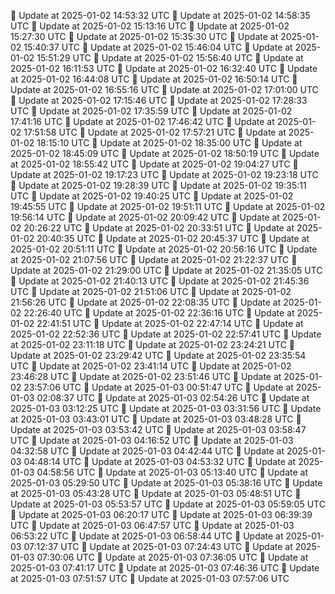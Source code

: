 🔄 Update at 2025-01-02 14:53:32 UTC
🔄 Update at 2025-01-02 14:58:35 UTC
🔄 Update at 2025-01-02 15:13:16 UTC
🔄 Update at 2025-01-02 15:27:30 UTC
🔄 Update at 2025-01-02 15:35:30 UTC
🔄 Update at 2025-01-02 15:40:37 UTC
🔄 Update at 2025-01-02 15:46:04 UTC
🔄 Update at 2025-01-02 15:51:29 UTC
🔄 Update at 2025-01-02 15:56:40 UTC
🔄 Update at 2025-01-02 16:11:53 UTC
🔄 Update at 2025-01-02 16:32:40 UTC
🔄 Update at 2025-01-02 16:44:08 UTC
🔄 Update at 2025-01-02 16:50:14 UTC
🔄 Update at 2025-01-02 16:55:16 UTC
🔄 Update at 2025-01-02 17:01:00 UTC
🔄 Update at 2025-01-02 17:15:46 UTC
🔄 Update at 2025-01-02 17:28:33 UTC
🔄 Update at 2025-01-02 17:35:59 UTC
🔄 Update at 2025-01-02 17:41:16 UTC
🔄 Update at 2025-01-02 17:46:42 UTC
🔄 Update at 2025-01-02 17:51:58 UTC
🔄 Update at 2025-01-02 17:57:21 UTC
🔄 Update at 2025-01-02 18:15:10 UTC
🔄 Update at 2025-01-02 18:35:00 UTC
🔄 Update at 2025-01-02 18:45:09 UTC
🔄 Update at 2025-01-02 18:50:19 UTC
🔄 Update at 2025-01-02 18:55:42 UTC
🔄 Update at 2025-01-02 19:04:27 UTC
🔄 Update at 2025-01-02 19:17:23 UTC
🔄 Update at 2025-01-02 19:23:18 UTC
🔄 Update at 2025-01-02 19:28:39 UTC
🔄 Update at 2025-01-02 19:35:11 UTC
🔄 Update at 2025-01-02 19:40:25 UTC
🔄 Update at 2025-01-02 19:45:55 UTC
🔄 Update at 2025-01-02 19:51:11 UTC
🔄 Update at 2025-01-02 19:56:14 UTC
🔄 Update at 2025-01-02 20:09:42 UTC
🔄 Update at 2025-01-02 20:26:22 UTC
🔄 Update at 2025-01-02 20:33:51 UTC
🔄 Update at 2025-01-02 20:40:35 UTC
🔄 Update at 2025-01-02 20:45:37 UTC
🔄 Update at 2025-01-02 20:51:11 UTC
🔄 Update at 2025-01-02 20:56:16 UTC
🔄 Update at 2025-01-02 21:07:56 UTC
🔄 Update at 2025-01-02 21:22:37 UTC
🔄 Update at 2025-01-02 21:29:00 UTC
🔄 Update at 2025-01-02 21:35:05 UTC
🔄 Update at 2025-01-02 21:40:13 UTC
🔄 Update at 2025-01-02 21:45:36 UTC
🔄 Update at 2025-01-02 21:51:06 UTC
🔄 Update at 2025-01-02 21:56:26 UTC
🔄 Update at 2025-01-02 22:08:35 UTC
🔄 Update at 2025-01-02 22:26:40 UTC
🔄 Update at 2025-01-02 22:36:16 UTC
🔄 Update at 2025-01-02 22:41:51 UTC
🔄 Update at 2025-01-02 22:47:14 UTC
🔄 Update at 2025-01-02 22:52:36 UTC
🔄 Update at 2025-01-02 22:57:41 UTC
🔄 Update at 2025-01-02 23:11:18 UTC
🔄 Update at 2025-01-02 23:24:21 UTC
🔄 Update at 2025-01-02 23:29:42 UTC
🔄 Update at 2025-01-02 23:35:54 UTC
🔄 Update at 2025-01-02 23:41:14 UTC
🔄 Update at 2025-01-02 23:46:28 UTC
🔄 Update at 2025-01-02 23:51:46 UTC
🔄 Update at 2025-01-02 23:57:06 UTC
🔄 Update at 2025-01-03 00:51:47 UTC
🔄 Update at 2025-01-03 02:08:37 UTC
🔄 Update at 2025-01-03 02:54:26 UTC
🔄 Update at 2025-01-03 03:12:25 UTC
🔄 Update at 2025-01-03 03:31:56 UTC
🔄 Update at 2025-01-03 03:43:01 UTC
🔄 Update at 2025-01-03 03:48:28 UTC
🔄 Update at 2025-01-03 03:53:42 UTC
🔄 Update at 2025-01-03 03:58:47 UTC
🔄 Update at 2025-01-03 04:16:52 UTC
🔄 Update at 2025-01-03 04:32:58 UTC
🔄 Update at 2025-01-03 04:42:44 UTC
🔄 Update at 2025-01-03 04:48:14 UTC
🔄 Update at 2025-01-03 04:53:32 UTC
🔄 Update at 2025-01-03 04:58:56 UTC
🔄 Update at 2025-01-03 05:13:40 UTC
🔄 Update at 2025-01-03 05:29:50 UTC
🔄 Update at 2025-01-03 05:38:16 UTC
🔄 Update at 2025-01-03 05:43:28 UTC
🔄 Update at 2025-01-03 05:48:51 UTC
🔄 Update at 2025-01-03 05:53:57 UTC
🔄 Update at 2025-01-03 05:59:05 UTC
🔄 Update at 2025-01-03 06:20:17 UTC
🔄 Update at 2025-01-03 06:39:39 UTC
🔄 Update at 2025-01-03 06:47:57 UTC
🔄 Update at 2025-01-03 06:53:22 UTC
🔄 Update at 2025-01-03 06:58:44 UTC
🔄 Update at 2025-01-03 07:12:37 UTC
🔄 Update at 2025-01-03 07:24:43 UTC
🔄 Update at 2025-01-03 07:30:06 UTC
🔄 Update at 2025-01-03 07:36:05 UTC
🔄 Update at 2025-01-03 07:41:17 UTC
🔄 Update at 2025-01-03 07:46:36 UTC
🔄 Update at 2025-01-03 07:51:57 UTC
🔄 Update at 2025-01-03 07:57:06 UTC
